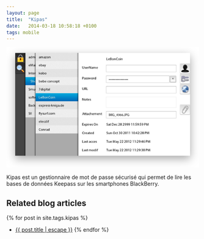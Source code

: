 ```yaml
---
layout: page
title:  "Kipas"
date:   2014-03-18 10:58:18 +0100
tags: mobile
---
```

![Kipas](/assets/software/kipas.png)

Kipas est un gestionnaire de mot de passe sécurisé qui permet de lire les bases de données Keepass sur les smartphones BlackBerry.

## Related blog articles

{% for post in site.tags.kipas %}
* [{{ post.title | escape }}]({{post.url|relative_url}})
{% endfor %}
